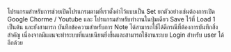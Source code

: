 โปรแกรมสำหรับการช่วยเปิดโปรแกรมตามที่เราตั้งค่าไว้แบบเป็น Set
ยกตัวอย่างเช่นต้องการเปิด
Google Chorme / Youtube และ โปรแกรมสำหรับทำงานในปุ่มเดียว Save ไว้ที่ Load 1 เป็นต้น
และยังสามารถ บันทึกข้อความสำหรับการ Note ได้สามารถใช้ได้ดีกรณีที่ต้องการบันทึกสิ่งสำคัญ
เนื่องจากมีแผนจะทำระบบที่แนบเนียนยิ่งขึ้นและสามารถใช้งานระบบ Login สำหรับ user ได้อีกด้วย
